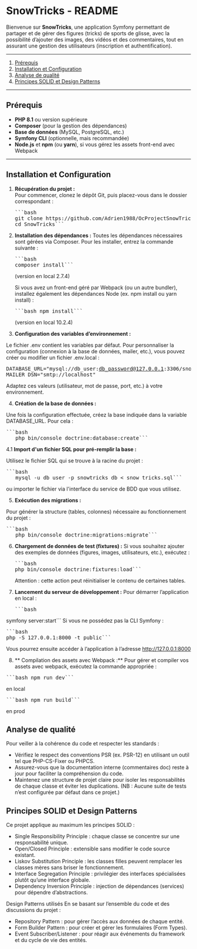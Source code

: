 # SnowTricks - README

Bienvenue sur **SnowTricks**, une application Symfony permettant de partager et de gérer des figures (tricks) de sports de glisse, avec la possibilité d’ajouter des images, des vidéos et des commentaires, tout en assurant une gestion des utilisateurs (inscription et authentification).

---

1. [Prérequis](#prérequis)  
2. [Installation et Configuration](#installation-et-configuration)  
3. [Analyse de qualité](#analyse-de-qualité)  
4. [Principes SOLID et Design Patterns](#principes-solid-et-design-patterns)

---

## Prérequis

- **PHP 8.1** ou version supérieure  
- **Composer** (pour la gestion des dépendances)  
- **Base de données** (MySQL, PostgreSQL, etc.)  
- **Symfony CLI** (optionnelle, mais recommandée)
- **Node.js** et **npm** (ou **yarn**), si vous gérez les assets front-end avec Webpack

---

## Installation et Configuration

1. **Récupération du projet :**  
   Pour commencer, clonez le dépôt Git, puis placez-vous dans le dossier correspondant :
   <pre>```bash
   git clone https://github.com/Adrien1988/OcProjectSnowTricks.git
   cd SnowTricks```</pre>

2. **Installation des dépendances :**
   Toutes les dépendances nécessaires sont gérées via Composer. Pour les installer, entrez la commande suivante :
   <pre>```bash
   composer install```</pre> (version en local 2.7.4)

   Si vous avez un front-end géré par Webpack (ou un autre bundler), installez également les dépendances Node (ex. npm install ou yarn install) :
   <pre>```bash npm install```</pre> (version en local 10.2.4)

3. **Configuration des variables d’environnement :**

Le fichier .env contient les variables par défaut. Pour personnaliser la configuration (connexion à la base de données, mailer, etc.), vous pouvez créer ou modifier un fichier .env.local :
    <pre>
    DATABASE_URL="mysql://db_user:db_password@127.0.0.1:3306/snowtricks_db?serverVersion=8.0"
    MAILER_DSN="smtp://localhost"
    </pre>
   Adaptez ces valeurs (utilisateur, mot de passe, port, etc.) à votre environnement.

4. **Création de la base de données :** 

Une fois la configuration effectuée, créez la base indiquée dans la variable DATABASE_URL. Pour cela :
   <pre>```bash
   php bin/console doctrine:database:create```</pre>

   4.1 **Import d'un fichier SQL pour pré-remplir la base :**

   Utilisez le fichier SQL qui se trouve à la racine du projet : 

   <pre>```bash
   mysql -u db_user -p snowtricks_db < snow_tricks.sql```</pre> ou importer le fichier via l'interface du service de BDD que vous utilisez.

5. **Exécution des migrations :**

Pour générer la structure (tables, colonnes) nécessaire au fonctionnement du projet :
   <pre>```bash
   php bin/console doctrine:migrations:migrate```</pre>

6. **Chargement de données de test (fixtures) :**
Si vous souhaitez ajouter des exemples de données (figures, images, utilisateurs, etc.), exécutez :
   <pre>```bash
   php bin/console doctrine:fixtures:load```</pre>
   Attention : cette action peut réinitialiser le contenu de certaines tables.

7. **Lancement du serveur de développement :**
Pour démarrer l’application en local :
   <pre>```bash
symfony server:start```</pre>
Si vous ne possédez pas la CLI Symfony :
<pre>```bash
php -S 127.0.0.1:8000 -t public```</pre>
Vous pourrez ensuite accéder à l’application à l’adresse http://127.0.0.1:8000

8. ** Compilation des assets avec Webpack :**
Pour gérer et compiler vos assets avec webpack, exécutez la commande appropriée : 
<pre>```bash npm run dev```</pre> en local
<pre>```bash npm run build```</pre> en prod


## Analyse de qualité

Pour veiller à la cohérence du code et respecter les standards :

- Vérifiez le respect des conventions PSR (ex. PSR-12) en utilisant un outil tel que PHP-CS-Fixer ou PHPCS.
- Assurez-vous que la documentation interne (commentaires doc) reste à jour pour faciliter la compréhension du code.
- Maintenez une structure de projet claire pour isoler les responsabilités de chaque classe et éviter les duplications.
(NB : Aucune suite de tests n’est configurée par défaut dans ce projet.)

## Principes SOLID et Design Patterns

Ce projet applique au maximum les principes SOLID :

- Single Responsibility Principle : chaque classe se concentre sur une responsabilité unique.
- Open/Closed Principle : extensible sans modifier le code source existant.
- Liskov Substitution Principle : les classes filles peuvent remplacer les classes mères sans briser le fonctionnement.
- Interface Segregation Principle : privilégier des interfaces spécialisées plutôt qu’une interface globale.
- Dependency Inversion Principle : injection de dépendances (services) pour dépendre d’abstractions.

Design Patterns utilisés
En se basant sur l’ensemble du code et des discussions du projet :

- Repository Pattern : pour gérer l’accès aux données de chaque entité.
- Form Builder Pattern : pour créer et gérer les formulaires (Form Types).
- Event Subscriber/Listener : pour réagir aux événements du framework et du cycle de vie des entités.